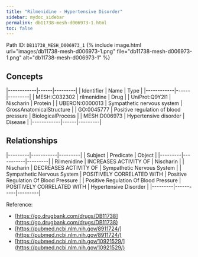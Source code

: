 ```yaml
---
title: "Rilmenidine - Hypertensive Disorder"
sidebar: mydoc_sidebar
permalink: db11738-mesh-d006973-1.html
toc: false 
---
```



Path ID: `DB11738_MESH_D006973_1`
{% include image.html url="images/db11738-mesh-d006973-1.png" file="db11738-mesh-d006973-1.png" alt="db11738-mesh-d006973-1" %}

## Concepts

|------------|------|---------|
| Identifier | Name | Type    |
|------------|------|---------|
| MESH:C032302 | rilmenidine | Drug |
| UniProt:Q9Y2I1 | Nischarin | Protein |
| UBERON:0000013 | Sympathetic nervous system | GrossAnatomicalStructure |
| GO:0045777 | Positive regulation of blood pressure | BiologicalProcess |
| MESH:D006973 | Hypertensive disorder | Disease |
|------------|------|---------|

## Relationships

|---------|-----------|---------|
| Subject | Predicate | Object  |
|---------|-----------|---------|
| Rilmenidine | INCREASES ACTIVITY OF | Nischarin |
| Nischarin | DECREASES ACTIVITY OF | Sympathetic Nervous System |
| Sympathetic Nervous System | POSITIVELY CORRELATED WITH | Positive Regulation Of Blood Pressure |
| Positive Regulation Of Blood Pressure | POSITIVELY CORRELATED WITH | Hypertensive Disorder |
|---------|-----------|---------|

Reference: 
  - [https://go.drugbank.com/drugs/DB11738](https://go.drugbank.com/drugs/DB11738)
  - [https://pubmed.ncbi.nlm.nih.gov/8911724/](https://pubmed.ncbi.nlm.nih.gov/8911724/)
  - [https://pubmed.ncbi.nlm.nih.gov/10921529/](https://pubmed.ncbi.nlm.nih.gov/10921529/)
